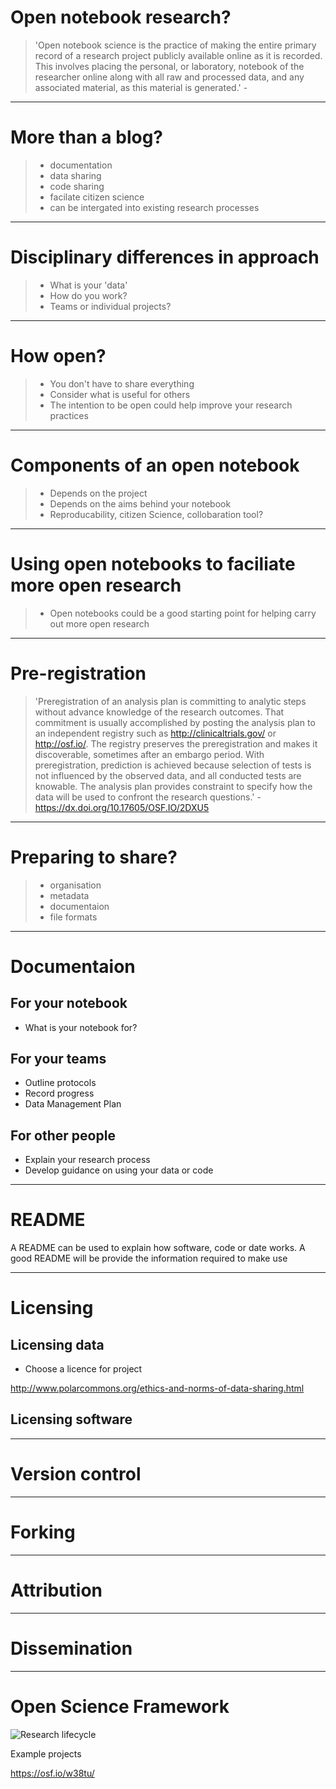 
# Open notebook research?

> 'Open notebook science is the practice of making the entire primary record of a research project publicly available online as it is recorded. This involves placing the personal, or laboratory, notebook of the researcher online along with all raw and processed data, and any associated material, as this material is generated.' -

---

# More than a blog?

> - documentation
> - data sharing
> - code sharing
> - facilate citizen science
> - can be intergated into existing research processes

---

# Disciplinary differences in approach

> - What is your 'data'
> - How do you work?
> - Teams or individual projects?

---

# How open?

> - You don't have to share everything
> - Consider what is useful for others
> - The intention to be open could help improve your research practices

---

# Components of an open notebook

> - Depends on the project
> - Depends on the aims behind your notebook
> - Reproducability, citizen Science, collobaration tool?

---

# Using open notebooks to faciliate more open research

> - Open notebooks could be a good starting point for helping carry out more open research

---

# Pre-registration

> 'Preregistration of an analysis plan is committing to analytic steps without advance knowledge of the research outcomes. That commitment is usually accomplished by posting the analysis plan to an independent registry such as http://clinicaltrials.gov/ or http://osf.io/. The registry preserves the preregistration and makes it discoverable, sometimes after an embargo period. With preregistration, prediction is achieved because selection of tests is not influenced by the observed data, and all conducted tests are knowable. The analysis plan provides constraint to specify how the data will be used to confront the research questions.' - https://dx.doi.org/10.17605/OSF.IO/2DXU5

---

# Preparing to share?

> - organisation
> - metadata
> - documentaion
> - file formats

---


# Documentaion

## For your notebook
- What is your notebook for?

## For your teams
- Outline protocols
- Record progress
- Data Management Plan

## For other people  
- Explain your research process
- Develop guidance on using your data or code

---

# README

A README can be used to explain how software, code or date works. A good README will be provide the information required to make use

---

# Licensing

## Licensing data
- Choose a licence for project

http://www.polarcommons.org/ethics-and-norms-of-data-sharing.html

## Licensing software

---

# Version control


---
# Forking


---

# Attribution


---

# Dissemination

---



# Open Science Framework

![Research lifecycle](/images/research_lifecycle_original.png)


Example projects

https://osf.io/w38tu/
